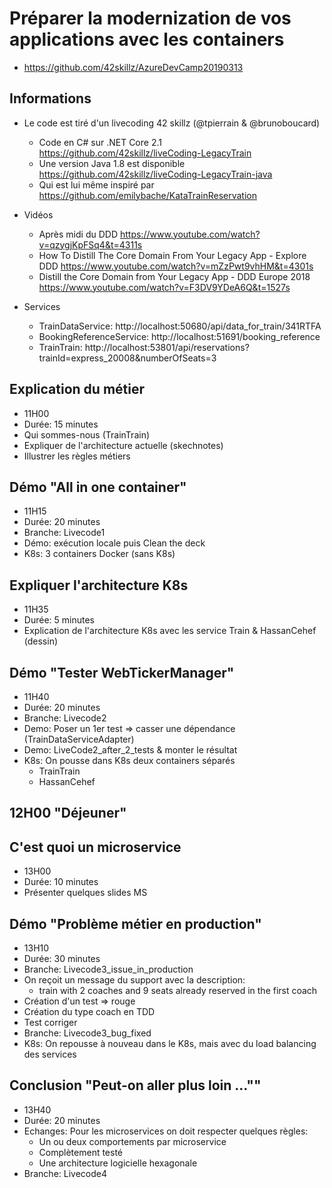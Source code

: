 # Préparer la modernization de vos applications avec les containers

* https://github.com/42skillz/AzureDevCamp20190313

## Informations

* Le code est tiré d'un livecoding 42 skillz (@tpierrain & @brunoboucard)
    * Code en C# sur .NET Core 2.1 https://github.com/42skillz/liveCoding-LegacyTrain
    * Une version Java 1.8 est disponible https://github.com/42skillz/liveCoding-LegacyTrain-java
    * Qui est lui même inspiré par https://github.com/emilybache/KataTrainReservation

* Vidéos
    * Après midi du DDD https://www.youtube.com/watch?v=qzygjKpFSq4&t=4311s
    * How To Distill The Core Domain From Your Legacy App - Explore
      DDD https://www.youtube.com/watch?v=mZzPwt9vhHM&t=4301s
    * Distill the Core Domain from Your Legacy App - DDD Europe 2018 https://www.youtube.com/watch?v=F3DV9YDeA6Q&t=1527s

* Services
    * TrainDataService: http://localhost:50680/api/data_for_train/341RTFA
    * BookingReferenceService: http://localhost:51691/booking_reference
    * TrainTrain: http://localhost:53801/api/reservations?trainId=express_20008&numberOfSeats=3

## Explication du métier

* 11H00
* Durée: 15 minutes
* Qui sommes-nous (TrainTrain)
* Expliquer de l'architecture actuelle (skechnotes)
* Illustrer les règles métiers

## Démo "All in one container"

* 11H15
* Durée: 20 minutes
* Branche: Livecode1
* Démo: exécution locale puis Clean the deck
* K8s: 3 containers Docker (sans K8s)

## Expliquer l'architecture K8s

* 11H35
* Durée: 5 minutes
* Explication de l'architecture K8s avec les service Train & HassanCehef (dessin)

## Démo "Tester WebTickerManager"

* 11H40
* Durée: 20 minutes
* Branche: Livecode2
* Demo: Poser un 1er test => casser une dépendance (TrainDataServiceAdapter)
* Demo: LiveCode2_after_2_tests & monter le résultat
* K8s: On pousse dans K8s deux containers séparés
    * TrainTrain
    * HassanCehef

## 12H00 "Déjeuner"

## C'est quoi un microservice

* 13H00
* Durée: 10 minutes
* Présenter quelques slides MS

## Démo "Problème métier en production"

* 13H10
* Durée: 30 minutes
* Branche: Livecode3_issue_in_production
* On reçoit un message du support avec la description:
    * train with 2 coaches and 9 seats already reserved in the first coach
* Création d'un test => rouge
* Création du type coach en TDD
* Test corriger
* Branche: Livecode3_bug_fixed
* K8s: On repousse à nouveau dans le K8s, mais avec du load balancing des services

## Conclusion "Peut-on aller plus loin ...""

* 13H40
* Durée: 20 minutes
* Echanges: Pour les microservices on doit respecter quelques règles:
    * Un ou deux comportements par microservice
    * Complètement testé
    * Une architecture logicielle hexagonale
* Branche: Livecode4